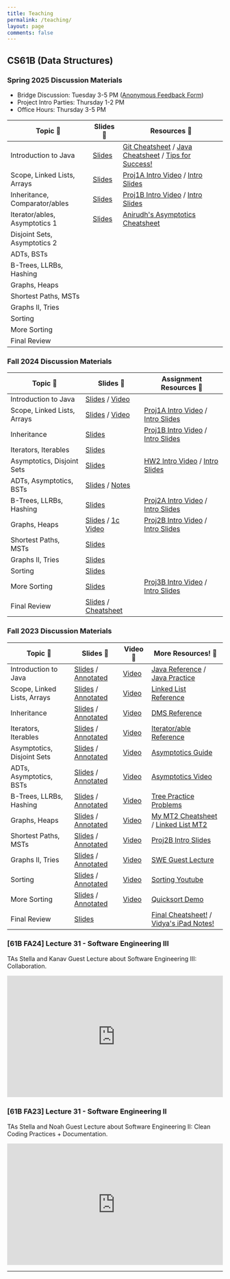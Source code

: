 ```yaml
---
title: Teaching
permalink: /teaching/
layout: page
comments: false
---
```


## CS61B (Data Structures)

### Spring 2025 Discussion Materials
- Bridge Discussion: Tuesday 3-5 PM ([Anonymous Feedback Form][GG3])
- Project Intro Parties: Thursday 1-2 PM
- Office Hours: Thursday 3-5 PM

| Topic 📘                    | Slides 📑          | Resources 🔗                                                                      |
| --------------------------- | ----------------- | --------------------------------------------------------------------------------- |
| Introduction to Java        |  [Slides][J1]     | [Git Cheatsheet][O1] / [Java Cheatsheet][O2] / [Tips for Success!][O3]   |
| Scope, Linked Lists, Arrays |  [Slides][GG1]    | [Proj1A Intro Video][X3] / [Intro Slides][P1]           |
| Inheritance, Comparator/ables                 |   [Slides][GG2]      |  [Proj1B Intro Video][GG5] / [Intro Slides][GG6]         |
| Iterator/ables, Asymptotics 1        |   [Slides][GG4]                |    [Anirudh's Asymptotics Cheatsheet][X13]          |
| Disjoint Sets, Asymptotics 2  |           |              |
| ADTs, BSTs     |           |              |
| B-Trees, LLRBs, Hashing     |           |              |
| Graphs, Heaps               |           |              |
| Shortest Paths, MSTs        |           |              |
| Graphs II, Tries            |           |              |
| Sorting                     |           |              |
| More Sorting                |           |              |
| Final Review                |           |              |

### Fall 2024 Discussion Materials

| Topic 📘                    | Slides 📑                         | Assignment Resources 🔗                         |
| --------------------------- | --------------------------------- | ----------------------------------------------- |
| Introduction to Java        | [Slides][X1] / [Video][X2]        |                                                 |
| Scope, Linked Lists, Arrays | [Slides][X4] / [Video][X5]        | [Proj1A Intro Video][X3] / [Intro Slides][P1]   |
| Inheritance                 | [Slides][X6]                      | [Proj1B Intro Video][P2] / [Intro Slides][P3]   |
| Iterators, Iterables        | [Slides][X7]                      |                                                 |
| Asymptotics, Disjoint Sets  | [Slides][X8]                      | [HW2 Intro Video][P4] / [Intro Slides][P5]      |
| ADTs, Asymptotics, BSTs     | [Slides][X10] / [Notes][X13]      |                                                 |
| B-Trees, LLRBs, Hashing     | [Slides][X12]                     | [Proj2A Intro Video][P6] / [Intro Slides][P7]   |
| Graphs, Heaps               | [Slides][X20] / [1c Video][X33]   | [Proj2B Intro Video][P8] / [Intro Slides][P9]   |
| Shortest Paths, MSTs        | [Slides][X35]                     |                                                 |
| Graphs II, Tries            | [Slides][X44]                     |                                                 |
| Sorting                     | [Slides][X45]                     |                                                 |
| More Sorting                | [Slides][X46]                     | [Proj3B Intro Video][P10] / [Intro Slides][P11] |
| Final Review                | [Slides][X48] / [Cheatsheet][X49] |                                                 |

### Fall 2023 Discussion Materials

| Topic 📘                    | Slides 📑                        | Video 🎥     | More Resources! 🔗                                    |
| --------------------------- | -------------------------------- | ------------ | ----------------------------------------------------- |
| Introduction to Java        | [Slides][S2] / [Annotated][A2]   | [Video][V2]  | [Java Reference][R2] / [Java Practice][R16]           |
| Scope, Linked Lists, Arrays | [Slides][S3] / [Annotated][A3]   | [Video][V3]  | [Linked List Reference][R3]                           |
| Inheritance                 | [Slides][S4] / [Annotated][A4]   | [Video][V4]  | [DMS Reference][R4]                                   |
| Iterators, Iterables        | [Slides][S5] / [Annotated][A5]   | [Video][V5]  | [Iterator/able Reference][R5]                         |
| Asymptotics, Disjoint Sets  | [Slides][S6] / [Annotated][A6]   | [Video][V6]  | [Asymptotics Guide][R6]                               |
| ADTs, Asymptotics, BSTs     | [Slides][S7] / [Annotated][A7]   | [Video][V7]  | [Asymptotics Video][R7]                               |
| B-Trees, LLRBs, Hashing     | [Slides][S8] / [Annotated][A8]   | [Video][V8]  | [Tree Practice Problems][R8]                          |
| Graphs, Heaps               | [Slides][S9] / [Annotated][A9]   | [Video][V9]  | [My MT2 Cheatsheet][R9] / [Linked List MT2][R18]      |
| Shortest Paths, MSTs        | [Slides][S10] / [Annotated][A10] | [Video][V10] | [Proj2B Intro Slides][R10]                            |
| Graphs II, Tries            | [Slides][S11] / [Annotated][A11] | [Video][V11] | [SWE Guest Lecture][R11]                              |
| Sorting                     | [Slides][S12] / [Annotated][A12] | [Video][V12] | [Sorting Youtube][R12]                                |
| More Sorting                | [Slides][S13] / [Annotated][A13] | [Video][V13] | [Quicksort Demo][R13]                                 |
| Final Review                | [Slides][S14]                    |              | [Final Cheatsheet!][R15] / [Vidya's iPad Notes!][R17] |

[GG1]: https://docs.google.com/presentation/d/1O6P_sX1FnYi-ZKph6SPtpvsE0B8_mRAObLOMF7EIJrk/edit?usp=sharing
[GG2]: https://docs.google.com/presentation/d/1PjME5TU_Uh86s2WRorb5a9HcuvKDxj8_fFsmyN7AjLw/edit?usp=sharing
[GG3]: https://forms.gle/pDe1LEkg9Fp1M4yy7
[GG4]: https://docs.google.com/presentation/d/1x5s97p4-UxmOnnIPimOK9sA_T2IQC8_vkEpc3E7whd8/edit?usp=sharing
[GG5]: https://www.youtube.com/watch?v=m1zy1tuA6o8
[GG6]: https://docs.google.com/presentation/d/1UAUWgUdIg7Fm8S0KdIWXcI93njQ6vztlvGxKiDbFPZw/edit?usp=sharing
[J1]: https://docs.google.com/presentation/d/1ZBkHub-M87gvr7yMkv3bz0yueMOenkcNvqzRoOe5mYc/edit?usp=sharing
[O1]: https://docs.google.com/document/d/1OPKYPxTduioZBgba7WIxaSs32KjolvJqeouaDyj-l9w/edit?usp=sharing
[O2]: https://docs.google.com/document/d/1bYGkMZQfFhGfpcBsefa8CgkQoFKErBpaTOGQZdeqjKk/edit?usp=sharing
[O3]: https://stellakaval.github.io/cs61btips/
[P1]: https://docs.google.com/presentation/d/15z2SZ0mIsaZZTCZF5I8EA8Q3QL49R8rpV5PlJyOubqs/edit?usp=sharing
[P2]: https://www.youtube.com/watch?v=m1zy1tuA6o8
[P3]: https://docs.google.com/presentation/d/1ub5lH-x_pJ--oH5FJSxJKkMBxyMDRfoPKD8TbkGNPtM/edit#slide=id.p
[P4]: https://www.youtube.com/watch?v=v1soQ8oOfSo
[P5]: https://docs.google.com/presentation/d/1KNuaQMTBlo_o3fT14dJk56SZxpDgl7bBArTIPIbDhrg/edit#slide=id.g286fea5d52b_0_0
[P6]: https://www.youtube.com/watch?v=f_XZsWK9KWQ
[P7]: https://docs.google.com/presentation/d/1Y81dvWVrWjlRt5vveqb9JwMhRenKl-b3xWtJ7ey6xU4/edit#slide=id.g24db28cdf3a_0_0
[P8]: https://www.youtube.com/watch?v=zIPunMGKRuM
[P9]: https://docs.google.com/presentation/d/1rv5gczdTIq9t7vhWqPkGm2AZopKC-BdxSoB4eGJyQ_I/edit#slide=id.g30d2ad160bd_0_647
[P10]: https://www.youtube.com/watch?v=3kwMTDP7Y3I
[P11]: https://docs.google.com/presentation/d/1orltD3Ds2l6fBXm21YMYSsJ-oD9F2A9yk6Mea_uRBxU/edit#slide=id.g24c771968df_1_0
[X49]: https://docs.google.com/document/d/1XL91feqiGoPLAQ5VsEArzHEUIAjJ6ElvUi7Lr3wG3bE/edit?tab=t.0#heading=h.evv6nho5j58g
[X48]: https://docs.google.com/presentation/d/1Ixmemtb0WCJfyklzVCIBFhMXgMIXMpSHO-vq-7cSKK0/edit?usp=sharing
[X47]: https://edstem.org/us/courses/61406/discussion/5740973
[X46]: https://docs.google.com/presentation/d/1EeVu9XHgu6DjTR-1p37530cGnPqAa0SIHx5xHat2LGc/edit?usp=sharing
[X45]: https://docs.google.com/presentation/d/1LB_lClUY5323Jw8CNc5V8L0j74_-x6YLFUYsJKcrgPI/edit?usp=sharing
[X44]: https://docs.google.com/presentation/d/1AhlFvoV_YPzgMrV7nJLzrJy9seT7PYHK6L-XrR2wQe8/edit?usp=sharing
[X35]: https://docs.google.com/presentation/d/1KbWtVDRzC5OBiz7PDfDM1EQQkX1FK29XnD_o0iS3Ax8/edit?usp=sharing
[X34]: https://www.youtube.com/watch?v=LIj9gR6XszU
[X33]: https://youtu.be/q9Z0uuaGmXI?si=gXJetwqeI4bcWbS1
[X13]: https://drive.google.com/file/d/1ed57CRb_QYBtTKkY4r_Zf098myVyGGuk/view?usp=sharing
[X20]: https://docs.google.com/presentation/d/1Zv79nb87B6bG7h50Brh-Vk7y94HS5avEnRTJZEooabE/edit?usp=sharing
[X1]: https://docs.google.com/presentation/d/13ByHdPlVdw-4tDN1ZhBLai-lXPDVk2WdN3pyvC5VgmQ/edit?usp=sharing
[X2]: https://youtu.be/dXQmid0Zk0U
[X3]: https://youtu.be/f5smA9rt7bg?si=WUO0DhwwmWXJgQnW
[X4]: https://docs.google.com/presentation/d/154WO3njMhwF7_TtMcXDDkrlgsJkGhLa-zaTJJ02OBzE/edit?usp=sharing
[X5]: https://youtu.be/1ZykWDdUtgk
[X6]: https://docs.google.com/presentation/d/1h69B-DEqtyNW2oAVMwPmiL--WQY13-4BEIMjIUISNTg/edit?usp=sharing
[X7]: https://docs.google.com/presentation/d/1aLXJ_2eMDb_8j44zYjGoqKS41btiZeENhv_nWhnXnrs/edit?usp=sharing
[X8]: https://docs.google.com/presentation/d/1pCar-J2EKh6faC-GIs3-0f5i6ymx_UHKhMKD2AkfCE8/edit?usp=sharing
[X10]: https://docs.google.com/presentation/d/1lbixk5hy6gofM6yw2nKPkEwuu8R_l5PUVEqpvv47tJk/edit?usp=sharing
[X11]: https://docs.google.com/presentation/d/1Y81dvWVrWjlRt5vveqb9JwMhRenKl-b3xWtJ7ey6xU4/edit?usp=sharing
[X12]: https://docs.google.com/presentation/d/1Shaj5Vxw9GoPXUIU4yRgmFWAXY96dh8cyxZ7qYZfUVw/edit?usp=sharing
[W2]: https://github.com/Berkeley-CS61B/discussions-fa23/blob/main/week02/regular/regular02.pdf
[W3]: https://github.com/Berkeley-CS61B/discussions-fa23/blob/main/week02/regular/regular03.pdf
[W4]: https://github.com/Berkeley-CS61B/discussions-fa23/blob/main/week02/regular/regular04.pdf
[W5]: https://github.com/Berkeley-CS61B/discussions-fa23/blob/main/week02/regular/regular05.pdf
[W6]: https://github.com/Berkeley-CS61B/discussions-fa23/blob/main/week02/regular/regular06.pdf
[W7]: https://github.com/Berkeley-CS61B/discussions-fa23/blob/main/week02/regular/regular07.pdf
[W8]: https://github.com/Berkeley-CS61B/discussions-fa23/blob/main/week02/regular/regular08.pdf
[W9]: https://github.com/Berkeley-CS61B/discussions-fa23/blob/main/week02/regular/regular09.pdf
[W10]: https://github.com/Berkeley-CS61B/discussions-fa23/blob/main/week02/regular/regular10.pdf
[W11]: https://github.com/Berkeley-CS61B/discussions-fa23/blob/main/week02/regular/regular11.pdf
[W12]: https://github.com/Berkeley-CS61B/discussions-fa23/blob/main/week02/regular/regular12.pdf
[W13]: https://github.com/Berkeley-CS61B/discussions-fa23/blob/main/week02/regular/regular13.pdf
[W14]: https://create.kahoot.it/share/cs61b-final-kahoot/37dfa0dd-7c95-458a-b529-f4d471cc7dab
[S2]: https://docs.google.com/presentation/d/1zmtJ-XOSdg5a4tth2-Ib08LBVvcEBbQGVfQhG4jGtnQ/edit?usp=sharing
[S3]: https://docs.google.com/presentation/d/1boE_rlHiKg6gjNji6_o_35TwQADWdVP34EyF6Pr-ki8/edit?usp=sharing
[S4]: https://docs.google.com/presentation/d/1A4RVuZv5KBWbs1Y0quqsJWhaiDZJwuo_xOLUMoCWk18/edit?usp=sharing
[S5]: https://docs.google.com/presentation/d/1CJpnyKt84TyVHnTfHZN82XBItMkL0iGqUt9fW-dsquY/edit?usp=sharing
[S6]: https://docs.google.com/presentation/d/1yHP02BEnY07MaSsQ9HeMbnzozX2uRcQ-xTmyil1nUAw/edit?usp=sharing
[S7]: https://drive.google.com/file/d/14d3AvoYnCAhS36kryXUD82kY9johIEb4/view?usp=drive_link
[S8]: https://docs.google.com/presentation/d/1H3GPiOhsjGBB5PJSGmrSpL-JuzrrR38SSb3V7bE-7qo/edit?usp=sharing
[S9]: https://docs.google.com/presentation/d/1FkPygghab3wSGB600cx9VCHVfmji9qd9_Bh8w3rRP18/edit?usp=sharing
[S10]: https://docs.google.com/presentation/d/11BpUUMvsMg72UmJgYYpfO_t-HcJxWjkLfTtiJMGgNFg/edit?usp=sharing
[S11]: https://docs.google.com/presentation/d/1BP_xEkOp65PBFkKaKa3CFZcvhwlPZLxAFm6a6fnQgNc/edit?usp=sharing
[S12]: https://docs.google.com/presentation/d/1N5LlO2-HjASYCruRy-h9aWxWiOgFCI0vvGSwzZxya88/edit?usp=sharing
[S13]: https://docs.google.com/presentation/d/1rJQR_d5xf_AZgykfpcUOn8iF9LkiURup60J6H2FJRFY/edit?usp=sharing
[S14]: https://docs.google.com/presentation/d/1mBdYTOhUkpU8jFKsqPCm-iyUMI_aQRGYHQr0kiNmAgU/edit?usp=sharing
[A2]: https://drive.google.com/file/d/1Q3FvgNW3Xhou-yZ82hnBOOm91CaOUMBg/view?usp=sharing
[A3]: https://drive.google.com/file/d/1vnBLbAynF4Lj-M_kKxmOdaihbfTpIn00/view?usp=sharing
[A4]: https://drive.google.com/file/d/1c58mcHNM4bhX4IAUtI0XWUpTYDJwqb77/view?usp=sharing
[A5]: https://drive.google.com/file/d/1Ip5eUwXKbyemDDsVIIHffGyUG_BBtJIo/view?usp=sharing
[A6]: https://drive.google.com/file/d/14oFgPaSeMPVfCud_hI-h0mEDNLMdUoaW/view?usp=sharing
[A7]: https://drive.google.com/file/d/14d3AvoYnCAhS36kryXUD82kY9johIEb4/view?usp=sharing
[A8]: https://drive.google.com/file/d/18m-CotzekLYXQEDjZst8y1xIK_t0vs66/view?usp=sharing
[A9]: https://drive.google.com/file/d/1I1YLP6h2hrL22IbaB3Sa8WG7wBEkKN5R/view?usp=sharing
[A10]: https://drive.google.com/file/d/1KszofZZc3ob1S_TUFbs3mvAVjlttmqAi/view?usp=sharing
[A11]: https://drive.google.com/file/d/1qTxpSugRQNRoff0Hiv-9ILorcxbeYpeZ/view?usp=sharing
[A12]: https://drive.google.com/file/d/1I1EfF2V8kRmO3rSXNdisj9S7sR--aL8i/view?usp=sharing
[A13]: https://drive.google.com/file/d/1aPjuk2jLXNTifBn25a4M5WMlFBPCDu6b/view?usp=sharing
[V2]: https://youtu.be/5d8e3W52jEM
[V3]: https://youtu.be/VWf05n0C1_0?feature=shared
[V4]: https://www.youtube.com/watch?v=Y96iFd6xslI
[V5]: https://www.youtube.com/playlist?list=PLnp31xXvnfRosONixmTTQnspn7fLOV4-Y
[V6]: https://www.youtube.com/playlist?list=PLnp31xXvnfRpqWL31oiZlmcka8zFyT5uM
[V7]: https://www.youtube.com/playlist?list=PLnp31xXvnfRpBCAx-EGDwnOY4YW0zwczO
[V8]: https://www.youtube.com/playlist?list=PLnp31xXvnfRrjXIJbf0eFsWeUnD6RsfYa
[V9]: https://youtu.be/_18j6UgstB4?feature=shared
[V10]: https://www.youtube.com/playlist?list=PLnp31xXvnfRp0SkHfIO9HavzXht0K9mOA
[V11]: https://www.youtube.com/playlist?list=PLnp31xXvnfRrD3GyILak06gbTN0rbKJat
[V12]: https://www.youtube.com/playlist?list=PLnp31xXvnfRqxJ0qF1CglXRb-Qb-oNOgs
[V13]: https://www.youtube.com/playlist?list=PLnp31xXvnfRrpqJ8WTjbBOwSNFg54wQDT
[R2]: https://introcs.cs.princeton.edu/java/11cheatsheet/
[R3]: https://www.geeksforgeeks.org/linked-list-in-java/
[R4]: https://drive.google.com/file/d/196cUaEA0Q9aJBbr4Tm43_ybMDuxYcZDp/view?usp=sharing
[R5]: https://www.geeksforgeeks.org/java-implementing-iterator-and-iterable-interface/
[R6]: https://drive.google.com/file/d/1CGFdNGbjJW3UvQFEWjwYoVBBnfaa084R/view
[R7]: https://drive.google.com/drive/folders/1yNzcoTBk96c4WkbWX1Gv3Ea-p_r-PIrx
[R8]: https://cs61b-2.gitbook.io/cs61b-textbook/17.-b-trees/17.7-exercises
[R9]: https://drive.google.com/file/d/1Xy9NRBjcnAU7n4taOZSnXIAlbVEsaPEq/view?usp=sharing
[R10]: https://docs.google.com/presentation/d/1XYC0__43jch8Cfecte_ngf5Zwh4YL6hhv42xJ8DyIWU/edit?usp=sharing
[R11]: https://www.youtube.com/watch?v=LCibXajLbns
[R12]: https://www.youtube.com/@HackerrankOfficial/search?query=sorting
[R13]: https://www.youtube.com/watch?app=desktop&v=KBGQ3xGofN0
[R14]: https://cs61a.org/articles/studying/
[R15]: https://docs.google.com/document/d/1PMoL1xJ9xa6ywQQ8HCc1oxLf2TUCiCaKaatlKYv6RZw/edit
[R16]: https://codingbat.com/java
[R17]: https://drive.google.com/drive/folders/1JBG0q3fL7U4KtxKRdvCExDfotbXyOc1u
[R18]: https://www.notion.so/61B-Midterm-2-Review-60e3bc444b7148689283d2d7ae087df2
[R19]: https://docs.google.com/document/d/1PMoL1xJ9xa6ywQQ8HCc1oxLf2TUCiCaKaatlKYv6RZw/edit

### [61B FA24] Lecture 31 - Software Engineering III

TAs Stella and Kanav Guest Lecture about Software Engineering III: Collaboration.

<div style="position:relative; padding-bottom:56.25%; height:0; overflow:hidden;">
  <iframe style="position:absolute; top:0; left:0; width:100%; height:100%;" src="https://www.youtube.com/embed/vhEO0LWFbpo?si=8Xhqss5kqVs-KACa" frameborder="0" allowfullscreen></iframe>
</div>

### [61B FA23] Lecture 31 - Software Engineering II

TAs Stella and Noah Guest Lecture about Software Engineering II: Clean Coding Practices + Documentation.

<div style="position:relative; padding-bottom:56.25%; height:0; overflow:hidden;">
  <iframe style="position:absolute; top:0; left:0; width:100%; height:100%;" src="https://www.youtube.com/embed/LCibXajLbns" frameborder="0" allowfullscreen></iframe>
</div>

---
